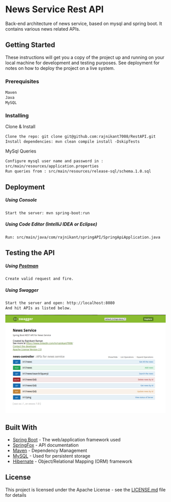 # News Service Rest API

Back-end architecture of news service, based on mysql and spring boot. It contains various news related APIs.

## Getting Started

These instructions will get you a copy of the project up and running on your local machine for development and testing purposes. See deployment for notes on how to deploy the project on a live system.

### Prerequisites

```
Maven
Java
MySQL
```

### Installing

Clone & Install

```
Clone the repo: git clone git@github.com:rajnikant7008/RestAPI.git
Install dependencies: mvn clean compile install -DskipTests
```

MySql Queries

```
Configure mysql user name and password in : src/main/resources/application.properties
Run queries from : src/main/resources/release-sql/schema.1.0.sql
```


## Deployment

##### Using Console
```
Start the server: mvn spring-boot:run
```
##### Using Code Editor (IntelliJ IDEA or Eclipse)
```
Run: src/main/java/com/rajnikant/springAPI/SpringApiApplication.java
```

## Testing the API

##### Using [Postman](https://www.getpostman.com/)
```
Create valid request and fire.
```
##### Using Swagger
```
Start the server and open: http://localhost:8080
And hit APIs as listed below.
```

![API Screenshot](/api_preview.png)

## Built With

* [Spring Boot](https://projects.spring.io/spring-boot/) - The web/application framework used
* [SpringFox](http://springfox.github.io/springfox/) - API documentation
* [Maven](https://maven.apache.org/) - Dependency Management
* [MySQL](https://www.mysql.com/) - Used for persistent storage
* [Hibernate](http://hibernate.org/) - Object/Relational Mapping (ORM) framework


## License

This project is licensed under the Apache License - see the [LICENSE.md](/LICENSE) file for details
